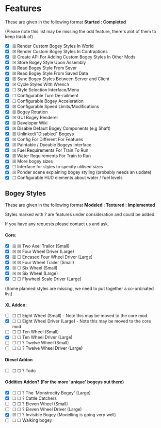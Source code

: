 # Features
These are given in the following format **Started  : Completed**

(Please note this list may be missing the odd feature, there's alot of them to keep track of)

- ☒ ☒ Render Custom Bogey Styles In World
- ☒ ☒ Render Custom Bogey Styles In Contraptions
- ☒ ☒ Create API For Adding Custom Bogey Styles In Other Mods
- ☒ ☒ Store Bogey Style Upon Assembly
- ☒ ☒ Read Bogey Style From Sever
- ☒ ☒ Read Bogey Style From Saved Data
- ☒ ☒ Sync Bogey Styles Between Server and Client
- ☒ ☒ Cycle Styles With Wrench
- ☒ ☐ Style Selection Interface/Menu
- ☒ ☐ Configurable Turn De-railment
- ☒ ☐ Configurable Bogey Acceleration
- ☒ ☒ Configurable Speed Limits/Modifications
- ☒ ☒ Bogey Rotation
- ☒ ☒ GUI Bogey Renderer
- ☒ ☒ Developer Wiki
- ☒ ☒ Disable Default Bogey Components (e.g Shaft)
- ☒ ☒ Unlinked/"Disabled" Bogeys
- ☒ ☒ Config For Different For Features
- ☒ ☒ Paintable / Dyeable Bogeys Interface
- ☒ ☒ Fuel Requirements For Train To Run
- ☒ ☒ Water Requirements For Train to Run
- ☒ ☒ More bogey sizes
- ☒ ☐ Interface for styles to specify utilised sizes
- ☒ ☒ Ponder scene explaining bogey styling (probably needs  an update)
- ☒ ☐ Configurable HUD elements about water / fuel levels

## Bogey Styles
These are given in the following format **Modeled  : Textured : Implemented**

Styles marked with ? are features under consideration and could be added.

If you have any requests please contact us and ask.

#### Core:

- ☒ ☒ ☒ Two Axel Trailor (Small)
- ☒ ☒ ☒ Four Wheel Driver (Large)
- ☒ ☒ ☐ Encased Four Wheel Driver (Large)
- ☒ ☒ ☒ Four Wheel Trailer (Small)
- ☒ ☒ ☐ Six Wheel (Small)
- ☒ ☒ ☒ Six Wheel (Large)
- ☒ ☐ ☐ Flywheel Scale Driver (Large)

(Some planned styles are missing, we need to put together a co-ordinated list)

#### XL Addon:

- ☐ ☐ ☐ Eight Wheel (Small) - Note this may be moved to the core mod
- ☒ ☐ ☐ Eight Wheel Driver (Large) - Note this may be moved to the core mod
- ☐ ☐ ☐ Ten Wheel (Small)
- ☒ ☐ ☐ Ten Wheel Driver (Large)
- ☐ ☐ ☐ ? Twelve Wheel (Small)
- ☐ ☐ ☐ ? Twelve  Wheel Driver (Large)

#### Diesel Addon

- ☐ ☐ ☐ ? Todo

#### Oddities Addon? (For the more 'unique' bogeys out there)

- ☒ ☐ ☐ ? The 'Monstrocity Bogey' (Large)
- ☒ ☐ ☐ ? Cattle Catchers
- ☐ ☐ ☐ ? Eleven Wheel (Small)
- ☐ ☐ ☐ ? Eleven Wheel Driver (Large)
- ☒ ☒ ☐ ? Invisible Bogey (Modelling is going very well)
- ☐ ☐ ☐ Walking bogey

